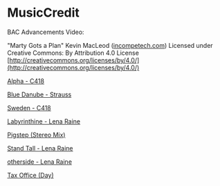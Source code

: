 # MusicCredit
BAC Advancements Video:

"Marty Gots a Plan" Kevin MacLeod ([incompetech.com](incompetech.com))
Licensed under Creative Commons: By Attribution 4.0 License
[http://creativecommons.org/licenses/by/4.0/](http://creativecommons.org/licenses/by/4.0/)

[Alpha - C418](https://www.youtube.com/watch?v=uNCGM7FJ8wQ)

[Blue Danube - Strauss](https://www.youtube.com/watch?v=K8Onx1118x8)

[Sweden - C418](https://www.youtube.com/watch?v=xIQrC4CerB8)

[Labyrinthine - Lena Raine](https://www.youtube.com/watch?v=daVhxk1Yx20)

[Pigstep (Stereo Mix)](https://www.youtube.com/watch?v=BTthtlT80Rc)

[Stand Tall - Lena Raine](https://www.youtube.com/watch?v=OuYA_siR8Hc)

[otherside - Lena Raine](https://www.youtube.com/watch?v=kK81m-A3qpU)

[Tax Office (Day)](https://www.youtube.com/watch?v=2R8GGwIkx2I)
